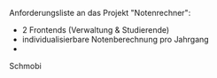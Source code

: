 Anforderungsliste an das Projekt "Notenrechner":
- 2 Frontends (Verwaltung & Studierende)
- individualisierbare Notenberechnung pro Jahrgang
- 

Schmobi
